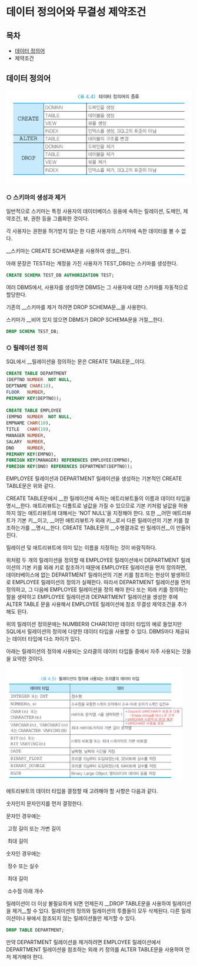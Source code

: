 # 데이터 정의어와 무결성 제약조건



## 목차

- [데이터 정의어](#데이터-정의어)
- 제약조건



## 데이터 정의어

![](./image/ddl.jpg)



### ○ 스키마의 생성과 제거

일반적으로 스키마는 특정 사용자의 데이터베이스 응용에 속하는 릴레이션, 도메인, 제약조건, 뷰, 권한 등을 그룹화한 것이다.

각 사용자는 권한을 허가받지 않는 한 다른 사용자의 스키마에 속한 데이터를 볼 수 없다.

__스키마는 CREATE SCHEMA문을 사용하여 생성__한다.

아래 문장은 TEST라는 계정을 가진 사용자가 TEST_DB라는 스키마를 생성한다.

```sql
CREATE SCHEMA TEST_DB AUTHORIZATION TEST;
```

여러 DBMS에서, 사용자를 생성하면 DBMS는 그 사용자에 대한 스키마를 자동적으로 할당한다.



기존의 __스키마를 제거 하려면 DROP SCHEMA문__을 사용한다.

스키마가 __비어 있지 않으면 DBMS가 DROP SCHEMA문을 거절__한다.

```sql
DROP SCHEMA TEST_DB;
```



### ○ 릴레이션 정의

SQL에서 __릴레이션을 정의하는 문은 CREATE TABLE문__이다.

```sql
CREATE TABLE DEPARTMENT
(DEPTNO	NUMBER	NOT NULL,
DEPTNAME CHAR(10),
FLOOR	NUMBER,
PRIMARY KEY(DEPTNO));

CREATE TABLE EMPLOYEE
(EMPNO	NUMBER	NOT NULL,
EMPNAME	CHAR(10),
TITLE	CHAR(10),
MANAGER	NUMBER,
SALARY	NUMBER,
DNO		NUMBER,
PRIMARY KEY(EMPNO),
FOREIGN KEY(MANAGER) REFERENCES EMPLOYEE(EMPNO),
FOREIGN KEY(DNO) REFERENCES DEPARTMENT(DEPTNO));
```

EMPLOYEE 릴레이션과 DEPARTMENT 릴레이션을 생성하는 기본적인 CREATE TABLE문은 위와 같다.

CREATE TABLE문에서 __한 릴레이션에 속하는 애트리뷰트들의 이름과 데이터 타입을 명시__한다.
애트리뷰트는 디폴트로 널값을 가질 수 있으므로 기본 키처럼 널값을 허용하지 않는 애트리뷰트에 대해서는 'NOT NULL'을 지정해야 한다.
또한 __어떤 애트리뷰트가 기본 키__이고, __어떤 애트리뷰트가 외래 키__로서 다른 릴레이션의 기본 키를 참조하는가를 __명시__한다.
CREATE TABLE문의 __수행결과로 빈 릴레이션__이 만들어진다.

릴레이션 및 애트리뷰트에 의미 있는 이름을 지정하는 것이 바람직하다.

위처럼 두 개의 릴레이션을 정의할 때 EMPLOYEE 릴레이션에서 DEPARTMENT 릴레이션의 기본 키를 외래 키로 참조하기 때문에 EMPLOYEE 릴레이션을 먼저 정의하면,
데이터베이스에 없는 DEPARTMENT 릴레이션의 기본 키를 참조하는 현상이 발생하므로 EMPLOYEE 릴레이션의 정의가 실패한다.
따라서 DEPARTMENT 릴레이션을 먼저 정의하고, 그 다음에 EMPLOYEE 릴레이션을 정의 해야 한다
또는 외래 키를 정의하는 절을 생략하고 EMPLOYEE 릴레이션과 DEPARTMENT 릴레이션을 생성한 후에 ALTER TABLE 문을 사용해서 EMPLOYEE 릴레이션에 참조 무결성 제약조건을 추가해도 된다.

위의 릴레이션 정의문에는 NUMBER와 CHAR(10)만 데이터 타입의 예로 들었지만 SQL에서 릴레이션의 정의에 다양한 데이터 타입을 사용할 수 있다.
DBMS마다 제공되는 데이터 타입에 다소 차이가 있다.

아래는 릴레이션의 정의에 사용되는 오라클의 데이터 타입들 중에서 자주 사용되는 것들을 요약한 것이다.

![](./image/oracledatatype.jpg)

애트리뷰트의 데이터 타입을 결정할 때 고려해야 할 사항은 다음과 같다.

숫자인지 문자인지를 먼저 결정한다.

문자인 경우에는

​	고정 길이 또는 가변 길이

​	최대 길이

숫자인 경우에는

​	정수 또는 실수

​	최대 길이

​	소수점 아래 개수



릴레이션이 더 이상 불필요하게 되면 언제든지 __DROP TABLE문을 사용하여 릴레이션을 제거__할 수 있다.
릴레이션의 정의와 릴레이션의 투플들이 모두 삭제된다.
다른 릴레이션이나 뷰에서 참조되지 않는 릴레이션들만 제거할 수 있다.

```sql
DROP TABLE DEPARTMENT;
```

만약 DEPARTMENT 릴레이션을 제거하려면 EMPLOYEE 릴레이션에서 DEPARTMENT 릴레이션을 참조하는 외래 키 정의를 ALTER TABLE문을 사용하여 먼저 제거해야 한다.
